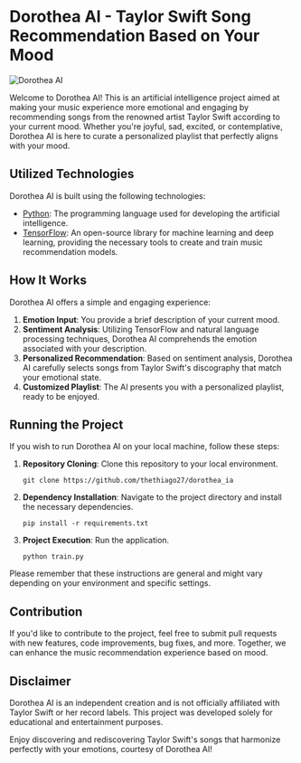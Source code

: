 # Dorothea AI - Taylor Swift Song Recommendation Based on Your Mood

![Dorothea AI](https://i.imgur.com/rJ7uaji.jpg)

Welcome to Dorothea AI! This is an artificial intelligence project aimed at making your music experience more emotional and engaging by recommending songs from the renowned artist Taylor Swift according to your current mood. Whether you're joyful, sad, excited, or contemplative, Dorothea AI is here to curate a personalized playlist that perfectly aligns with your mood.

## Utilized Technologies

Dorothea AI is built using the following technologies:

- [Python](https://python.org): The programming language used for developing the artificial intelligence.
- [TensorFlow](https://www.tensorflow.org): An open-source library for machine learning and deep learning, providing the necessary tools to create and train music recommendation models.

## How It Works

Dorothea AI offers a simple and engaging experience:

1. **Emotion Input**: You provide a brief description of your current mood.
2. **Sentiment Analysis**: Utilizing TensorFlow and natural language processing techniques, Dorothea AI comprehends the emotion associated with your description.
3. **Personalized Recommendation**: Based on sentiment analysis, Dorothea AI carefully selects songs from Taylor Swift's discography that match your emotional state.
4. **Customized Playlist**: The AI presents you with a personalized playlist, ready to be enjoyed.

## Running the Project

If you wish to run Dorothea AI on your local machine, follow these steps:

1. **Repository Cloning**: Clone this repository to your local environment.

   ```
   git clone https://github.com/thethiago27/dorothea_ia
   ```

2. **Dependency Installation**: Navigate to the project directory and install the necessary dependencies.

   ```
   pip install -r requirements.txt
   ```

3. **Project Execution**: Run the application.

   ```
   python train.py
   ```

Please remember that these instructions are general and might vary depending on your environment and specific settings.

## Contribution

If you'd like to contribute to the project, feel free to submit pull requests with new features, code improvements, bug fixes, and more. Together, we can enhance the music recommendation experience based on mood.

## Disclaimer

Dorothea AI is an independent creation and is not officially affiliated with Taylor Swift or her record labels. This project was developed solely for educational and entertainment purposes.

Enjoy discovering and rediscovering Taylor Swift's songs that harmonize perfectly with your emotions, courtesy of Dorothea AI!
